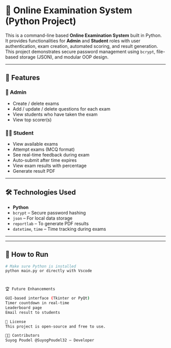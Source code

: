 # 🧠 Online Examination System (Python Project)

This is a command-line based **Online Examination System** built in Python. It provides functionalities for **Admin** and **Student** roles with user authentication, exam creation, automated scoring, and result generation. This project demonstrates secure password management using `bcrypt`, file-based storage (JSON), and modular OOP design.

---

## 🚀 Features

### 👤 Admin
- Create / delete exams
- Add / update / delete questions for each exam
- View students who have taken the exam
- View top scorer(s)

### 👨‍🎓 Student
- View available exams
- Attempt exams (MCQ format)
- See real-time feedback during exam
- Auto-submit after time expires
- View exam results with percentage
- Generate result PDF

---

## 🛠 Technologies Used
- **Python**
- `bcrypt` – Secure password hashing
- `json` – For local data storage
- `reportlab` – To generate PDF results
- `datetime`, `time` – Time tracking during exams

---

---

## 🧪 How to Run

```bash
# Make sure Python is installed
python main.py or directly with Vscode



🏆 Future Enhancements

GUI-based interface (Tkinter or PyQt)
Timer countdown in real-time
Leaderboard page
Email result to students

📜 License
This project is open-source and free to use.

👨‍💻 Contributors
Suyog Poudel @SuyogPoudel32 – Developer

